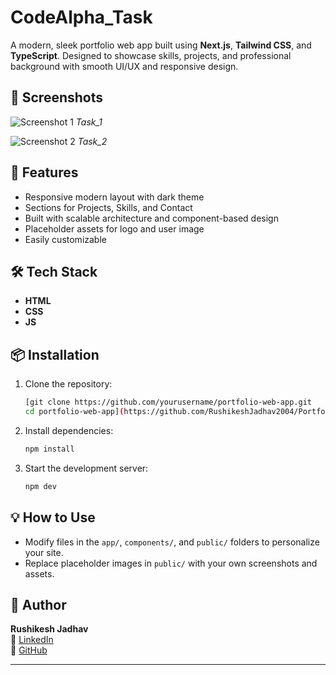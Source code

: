 
# CodeAlpha_Task

A modern, sleek portfolio web app built using **Next.js**, **Tailwind CSS**, and **TypeScript**. Designed to showcase skills, projects, and professional background with smooth UI/UX and responsive design.


## 📸 Screenshots

![Screenshot 1](<img width="1346" height="654" alt="Screenshot 2025-07-23 145352" src="https://github.com/user-attachments/assets/7e3ad1fd-ef7b-4a6a-be7e-11ff88b38194" />
)
*Task_1*

![Screenshot 2](<img width="1352" height="664" alt="Screenshot 2025-07-23 145320" src="https://github.com/user-attachments/assets/144a65b7-3ea6-4ac0-a2b7-d3866e012df8" />
)
*Task_2*


## 🚀 Features

- Responsive modern layout with dark theme
- Sections for Projects, Skills, and Contact
- Built with scalable architecture and component-based design
- Placeholder assets for logo and user image
- Easily customizable

## 🛠️ Tech Stack

- **HTML**
- **CSS**
- **JS**

## 📦 Installation

1. Clone the repository:
   ```bash
   [git clone https://github.com/yourusername/portfolio-web-app.git
   cd portfolio-web-app](https://github.com/RushikeshJadhav2004/Portfolio_Design.git)
   ```

2. Install dependencies:
   ```bash
   npm install
   ```

3. Start the development server:
   ```bash
   npm dev
   ```

## 💡 How to Use

- Modify files in the `app/`, `components/`, and `public/` folders to personalize your site.
- Replace placeholder images in `public/` with your own screenshots and assets.


## 👤 Author

**Rushikesh Jadhav**  
🔗 [LinkedIn](https://www.linkedin.com/in/rushikeshjadhav2004)  
🐙 [GitHub](https://github.com/RushikeshJadhav2004)

---


